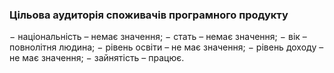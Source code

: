 ### Цільова аудиторія споживачів програмного продукту
− національність – немає значення;
− стать – немає значення;
− вік – повнолітня людина;
− рівень освіти – не має значення;
− рівень доходу – не має значення;
− зайнятість – працює.
